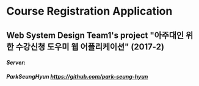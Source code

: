 # Course Registration Application
## Web System Design Team1's project "아주대인 위한 수강신청 도우미 웹 어플리케이션" (2017-2)

#### *Server*:
##### ParkSeungHyun https://github.com/park-seung-hyun

